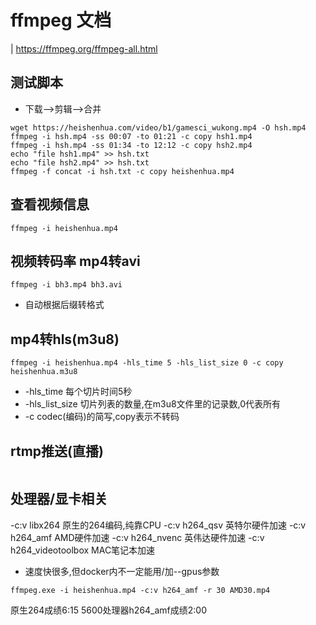 # ffmpeg 文档

| https://ffmpeg.org/ffmpeg-all.html

## 测试脚本
* 下载-->剪辑-->合并
```shell
wget https://heishenhua.com/video/b1/gamesci_wukong.mp4 -O hsh.mp4
ffmpeg -i hsh.mp4 -ss 00:07 -to 01:21 -c copy hsh1.mp4
ffmpeg -i hsh.mp4 -ss 01:34 -to 12:12 -c copy hsh2.mp4
echo "file hsh1.mp4" >> hsh.txt
echo "file hsh2.mp4" >> hsh.txt
ffmpeg -f concat -i hsh.txt -c copy heishenhua.mp4
``` 

## 查看视频信息
```shell
ffmpeg -i heishenhua.mp4
```

## 视频转码率 mp4转avi
```shell
ffmpeg -i bh3.mp4 bh3.avi
```
* 自动根据后缀转格式

## mp4转hls(m3u8)
```shell
ffmpeg -i heishenhua.mp4 -hls_time 5 -hls_list_size 0 -c copy heishenhua.m3u8
```
* -hls_time 每个切片时间5秒
* -hls_list_size 切片列表的数量,在m3u8文件里的记录数,0代表所有
* -c codec(编码)的简写,copy表示不转码

## rtmp推送(直播)
```shell

```

## 处理器/显卡相关
-c:v libx264 原生的264编码,纯靠CPU
-c:v h264_qsv 英特尔硬件加速
-c:v h264_amf AMD硬件加速
-c:v h264_nvenc 英伟达硬件加速
-c:v h264_videotoolbox MAC笔记本加速
* 速度快很多,但docker内不一定能用/加--gpus参数
```shell
ffmpeg.exe -i heishenhua.mp4 -c:v h264_amf -r 30 AMD30.mp4
```
原生264成绩6:15
5600处理器h264_amf成绩2:00